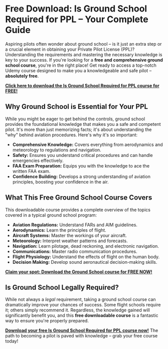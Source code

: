 # Free Download: Is Ground School Required for PPL – Your Complete Guide

Aspiring pilots often wonder about ground school – is it just an extra step or a crucial element in obtaining your Private Pilot License (PPL)? Understanding the requirements and mastering the necessary knowledge is key to your success. If you're looking for a **free and comprehensive ground school course**, you're in the right place! Get ready to access a top-notch Udemy course designed to make you a knowledgeable and safe pilot – **absolutely free**.

[**Click here to download the Is Ground School Required for PPL course for FREE!**](https://udemywork.com/is-ground-school-required-for-ppl)

## Why Ground School is Essential for Your PPL

While you might be eager to get behind the controls, ground school provides the foundational knowledge that makes you a safe and competent pilot. It's more than just memorizing facts; it's about understanding the "why" behind aviation procedures. Here's why it's so important:

*   **Comprehensive Knowledge:** Covers everything from aerodynamics and meteorology to regulations and navigation.
*   **Safety:** Ensures you understand critical procedures and can handle emergencies effectively.
*   **FAA Exam Preparation:** Equips you with the knowledge to ace the written FAA exam.
*   **Confidence Building:** Develops a strong understanding of aviation principles, boosting your confidence in the air.

## What This Free Ground School Course Covers

This downloadable course provides a complete overview of the topics covered in a typical ground school program:

*   **Aviation Regulations:** Understand FARs and AIM guidelines.
*   **Aerodynamics:** Learn the principles of flight.
*   **Aircraft Systems:** Master the workings of your aircraft.
*   **Meteorology:** Interpret weather patterns and forecasts.
*   **Navigation:** Learn pilotage, dead reckoning, and electronic navigation.
*   **Communications:** Master radio communication procedures.
*   **Flight Physiology:** Understand the effects of flight on the human body.
*   **Decision Making:** Develop sound aeronautical decision-making skills.

[**Claim your spot: Download the Ground School course for FREE NOW!**](https://udemywork.com/is-ground-school-required-for-ppl)

## Is Ground School Legally Required?

While not always a *legal* requirement, taking a ground school course can dramatically improve your chances of success. Some flight schools require it; others simply recommend it. Regardless, the knowledge gained will significantly benefit you, and this **free downloadable course** is a fantastic way to ensure you're properly prepared.

[**Download your free Is Ground School Required for PPL course now!**](https://udemywork.com/is-ground-school-required-for-ppl) The path to becoming a pilot is paved with knowledge – grab your free course today!

